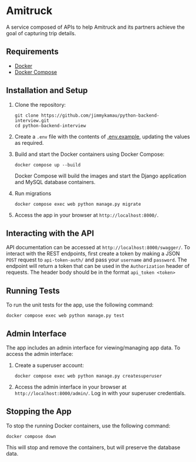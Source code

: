 # Amitruck

A service composed of APIs to help Amitruck and its partners achieve the goal of capturing trip details.

## Requirements

- [Docker](https://www.docker.com/)
- [Docker Compose](https://docs.docker.com/compose/)

## Installation and Setup

1. Clone the repository:

   ```shell
   git clone https://github.com/jimmykamau/python-backend-interview.git
   cd python-backend-interview
   ```

2. Create a `.env` file with the contents of [.env.example](amitruck/.env.example), updating the values as required.

3. Build and start the Docker containers using Docker Compose:

   ```shell
   docker compose up --build
   ```

   Docker Compose will build the images and start the Django application and MySQL database containers.

4. Run migrations

    ```shell
    docker compose exec web python manage.py migrate
    ```

5. Access the app in your browser at `http://localhost:8000/`. 

## Interacting with the API
API documentation can be accessed at `http://localhost:8000/swagger/`.
To interact with the REST endpoints, first create a token by making a JSON `POST` request to `api-token-auth/` and pass your `username` and `password`. The endpoint will return a token that can be used in the `Authorization` header of requests. The header body should be in the format `api_token <token>`

## Running Tests

To run the unit tests for the app, use the following command:

```shell
docker compose exec web python manage.py test
```

## Admin Interface

The app includes an admin interface for viewing/managing app data. To access the admin interface:

1. Create a superuser account:

   ```shell
   docker compose exec web python manage.py createsuperuser
   ```

2. Access the admin interface in your browser at `http://localhost:8000/admin/`. Log in with your superuser credentials.

## Stopping the App

To stop the running Docker containers, use the following command:

```shell
docker compose down
```

This will stop and remove the containers, but will preserve the database data.